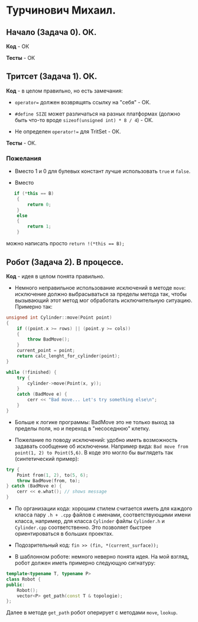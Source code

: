 # Турчинович Михаил.

## Начало (Задача 0). ОК.

**Код** - ОК

**Тесты** - ОК

## Тритсет (Задача 1). ОК.

**Код** - в целом правильно, но есть замечания:

- `operator=` должен возврящять ссылку на "себя" - ОК.

- `#define SIZE` может различаться на разных платформах (должно быть что-то вроде `sizeof(unsigned int) * 8 / 4`) - ОК.

- Не определен `operator!=` для TritSet - ОК.

**Тесты** - ОК.

### Пожелания

- Вместо 1 и 0 для булевых констант лучше использовать `true` и `false`.

- Вместо
```C++
   if (*this == B)
    {   
        return 0;
    }   
    else
    {   
        return 1;
    }   
```
можно написать просто `return !(*this == B);`

## Робот (Задача 2). В процессе.

**Код** - идея в целом понята правильно.

- Немного неправильное использование исключений в методе `move`: исключение должно выбрасываться за пределы метода так, чтобы вызывающий этот метод мог обработать исключительную ситуацию. Примерно так:
```C++
unsigned int Cylinder::move(Point point)
{
	if ((point.x >= rows) || (point.y >= cols))
	{   
		throw BadMove();
	}   
	current_point = point;
	return calc_lenght_for_cylinder(point);
}

while (!finished) {
	try {
		cylinder->move(Point(x, y));
	}
	catch (BadMove e) {
		cerr << "Bad move... Let's try something else\n";
	}
}
```

- Больше к логике программы: BadMove это не только выход за пределы поля, но и переход в "несоседнюю" клетку.

- Пожелание по поводу исключений: удобно иметь возможность задавать сообщение об исключении. Например вида: `Bad move from point(1, 2) to Point(5,6)`.
В коде это могло бы выглядеть так (синтетический пример):
```C++
try {
	Point from(1, 2), to(5, 6);
	throw BadMove(from, to);
} catch (BadMove e) {
	cerr << e.what(); // shows message
}
```

- По организации кода: хорошим стилем считается иметь для каждого класса пару `.h + .cpp` файлов с именами, соответствующими имени класса, например, для класса `Cylinder` файлы `Cylinder.h` и `Cylinder.cpp` соответственно. Это позволяет быстрее ориентироваться в больших проектах.

- Подозрительный код: `fin >> (fin, *(current_surface));`

- В шаблонном роботе: немного неверно понята идея. На мой взгляд, робот должен иметь примерно следующую сигнатуру:
```C++
template<typename T, typename P>
class Robot {
public:
	Robot();
	vector<P> get_path(const T & topologie);
};
```
Далее в методе `get_path` робот оперирует с методами `move`, `lookup`.

